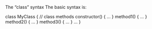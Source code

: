 The “class” syntax
The basic syntax is:

class MyClass {
  // class methods
  constructor() { ... }
  method1() { ... }
  method2() { ... }
  method3() { ... }
  ...
}